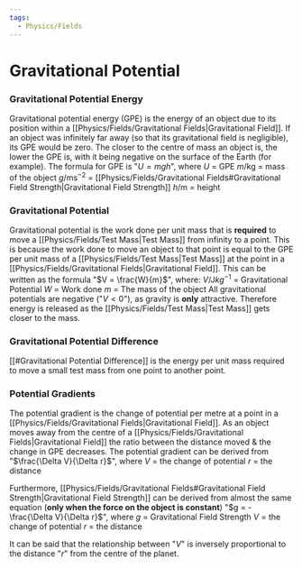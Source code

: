 ```yaml
---
tags:
  - Physics/Fields
---
```

# Gravitational Potential

### Gravitational Potential Energy
Gravitational potential energy (GPE) is the energy of an object due to its position within a [[Physics/Fields/Gravitational Fields|Gravitational Field]]. If an object was infinitely far away (so that its gravitational field is negligible), its GPE would be zero. The closer to the centre of mass an object is, the lower the GPE is, with it being negative on the surface of the Earth (for example).
The formula for GPE is "$U = mgh$", where
$U$ = GPE
$m$/kg = mass of the object
$g$/ms$^{-2}$ = [[Physics/Fields/Gravitational Fields#Gravitational Field Strength|Gravitational Field Strength]]
$h$/m = height

### Gravitational Potential
Gravitational potential is the work done per unit mass that is **required** to move a [[Physics/Fields/Test Mass|Test Mass]] from infinity to a point. This is because the work done to move an object to that point is equal to the GPE per unit mass of a [[Physics/Fields/Test Mass|Test Mass]] at the point in a [[Physics/Fields/Gravitational Fields|Gravitational Field]].
This can be written as the formula "$V = \frac{W}{m}$", where:
$V$/J${kg}^{-1}$ = Gravitational Potential
$W$ = Work done
$m$ = The mass of the object
All gravitational potentials are negative ("$V < 0$"), as gravity is **only** attractive. Therefore energy is released as the [[Physics/Fields/Test Mass|Test Mass]] gets closer to the mass.

### Gravitational Potential Difference
[[#Gravitational Potential Difference]] is the energy per unit mass required to move a small test mass from one point to another point.

### Potential Gradients
The potential gradient is the change of potential per metre at a point in a [[Physics/Fields/Gravitational Fields|Gravitational Field]]. As an object moves away from the centre of a [[Physics/Fields/Gravitational Fields|Gravitational Field]] the ratio between the distance moved & the change in GPE decreases.
The potential gradient can be derived from "$\frac{\Delta V}{\Delta r}$", where
$V$ = the change of potential
$r$ = the distance

Furthermore, [[Physics/Fields/Gravitational Fields#Gravitational Field Strength|Gravitational Field Strength]] can be derived from almost the same equation (**only when the force on the object is constant**) "$g = -\frac{\Delta V}{\Delta r}$", where
$g$ = Gravitational Field Strength
$V$ = the change of potential
$r$ = the distance

It can be said that the relationship between "$V$" is inversely proportional to the distance "$r$" from the centre of the planet.